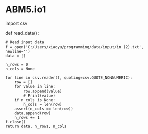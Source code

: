 # ABM5.io1
import csv

def read_data():

    # Read input data
    f = open('C:/Users/xiaoyu/programming/data/input/in (2).txt', newline='')
    data = []
    
    n_rows = 0
    n_cols = None
    
    for line in csv.reader(f, quoting=csv.QUOTE_NONNUMERIC):
        row = []
        for value in line:
            row.append(value)
            # Print(value)
        if n_cols is None:
            n_cols = len(row)
        assert(n_cols == len(row))
        data.append(row)
        n_rows += 1
    f.close()
    return data, n_rows, n_cols
